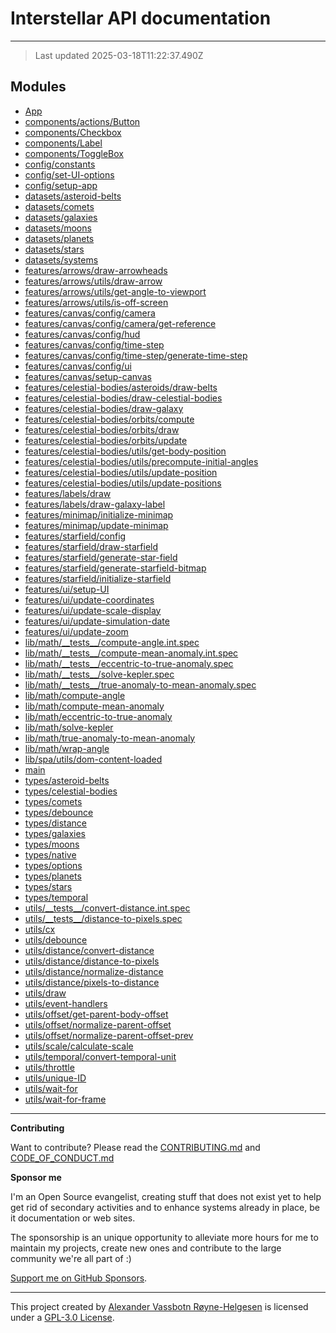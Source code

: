 # Interstellar API documentation

---

> Last updated 2025-03-18T11:22:37.490Z

## Modules

- [App](App.md)
- [components/actions/Button](components/actions/Button.md)
- [components/Checkbox](components/Checkbox.md)
- [components/Label](components/Label.md)
- [components/ToggleBox](components/ToggleBox.md)
- [config/constants](config/constants.md)
- [config/set-UI-options](config/set-UI-options.md)
- [config/setup-app](config/setup-app.md)
- [datasets/asteroid-belts](datasets/asteroid-belts.md)
- [datasets/comets](datasets/comets.md)
- [datasets/galaxies](datasets/galaxies.md)
- [datasets/moons](datasets/moons.md)
- [datasets/planets](datasets/planets.md)
- [datasets/stars](datasets/stars.md)
- [datasets/systems](datasets/systems.md)
- [features/arrows/draw-arrowheads](features/arrows/draw-arrowheads.md)
- [features/arrows/utils/draw-arrow](features/arrows/utils/draw-arrow.md)
- [features/arrows/utils/get-angle-to-viewport](features/arrows/utils/get-angle-to-viewport.md)
- [features/arrows/utils/is-off-screen](features/arrows/utils/is-off-screen.md)
- [features/canvas/config/camera](features/canvas/config/camera.md)
- [features/canvas/config/camera/get-reference](features/canvas/config/camera/get-reference.md)
- [features/canvas/config/hud](features/canvas/config/hud.md)
- [features/canvas/config/time-step](features/canvas/config/time-step.md)
- [features/canvas/config/time-step/generate-time-step](features/canvas/config/time-step/generate-time-step.md)
- [features/canvas/config/ui](features/canvas/config/ui.md)
- [features/canvas/setup-canvas](features/canvas/setup-canvas.md)
- [features/celestial-bodies/asteroids/draw-belts](features/celestial-bodies/asteroids/draw-belts.md)
- [features/celestial-bodies/draw-celestial-bodies](features/celestial-bodies/draw-celestial-bodies.md)
- [features/celestial-bodies/draw-galaxy](features/celestial-bodies/draw-galaxy.md)
- [features/celestial-bodies/orbits/compute](features/celestial-bodies/orbits/compute.md)
- [features/celestial-bodies/orbits/draw](features/celestial-bodies/orbits/draw.md)
- [features/celestial-bodies/orbits/update](features/celestial-bodies/orbits/update.md)
- [features/celestial-bodies/utils/get-body-position](features/celestial-bodies/utils/get-body-position.md)
- [features/celestial-bodies/utils/precompute-initial-angles](features/celestial-bodies/utils/precompute-initial-angles.md)
- [features/celestial-bodies/utils/update-position](features/celestial-bodies/utils/update-position.md)
- [features/celestial-bodies/utils/update-positions](features/celestial-bodies/utils/update-positions.md)
- [features/labels/draw](features/labels/draw.md)
- [features/labels/draw-galaxy-label](features/labels/draw-galaxy-label.md)
- [features/minimap/initialize-minimap](features/minimap/initialize-minimap.md)
- [features/minimap/update-minimap](features/minimap/update-minimap.md)
- [features/starfield/config](features/starfield/config.md)
- [features/starfield/draw-starfield](features/starfield/draw-starfield.md)
- [features/starfield/generate-star-field](features/starfield/generate-star-field.md)
- [features/starfield/generate-starfield-bitmap](features/starfield/generate-starfield-bitmap.md)
- [features/starfield/initialize-starfield](features/starfield/initialize-starfield.md)
- [features/ui/setup-UI](features/ui/setup-UI.md)
- [features/ui/update-coordinates](features/ui/update-coordinates.md)
- [features/ui/update-scale-display](features/ui/update-scale-display.md)
- [features/ui/update-simulation-date](features/ui/update-simulation-date.md)
- [features/ui/update-zoom](features/ui/update-zoom.md)
- [lib/math/\_\_tests\_\_/compute-angle.int.spec](lib/math/__tests__/compute-angle.int.md)
- [lib/math/\_\_tests\_\_/compute-mean-anomaly.int.spec](lib/math/__tests__/compute-mean-anomaly.int.md)
- [lib/math/\_\_tests\_\_/eccentric-to-true-anomaly.spec](lib/math/__tests__/eccentric-to-true-anomaly.md)
- [lib/math/\_\_tests\_\_/solve-kepler.spec](lib/math/__tests__/solve-kepler.md)
- [lib/math/\_\_tests\_\_/true-anomaly-to-mean-anomaly.spec](lib/math/__tests__/true-anomaly-to-mean-anomaly.md)
- [lib/math/compute-angle](lib/math/compute-angle.md)
- [lib/math/compute-mean-anomaly](lib/math/compute-mean-anomaly.md)
- [lib/math/eccentric-to-true-anomaly](lib/math/eccentric-to-true-anomaly.md)
- [lib/math/solve-kepler](lib/math/solve-kepler.md)
- [lib/math/true-anomaly-to-mean-anomaly](lib/math/true-anomaly-to-mean-anomaly.md)
- [lib/math/wrap-angle](lib/math/wrap-angle.md)
- [lib/spa/utils/dom-content-loaded](lib/spa/utils/dom-content-loaded.md)
- [main](main.md)
- [types/asteroid-belts](types/asteroid-belts.md)
- [types/celestial-bodies](types/celestial-bodies.md)
- [types/comets](types/comets.md)
- [types/debounce](types/debounce.md)
- [types/distance](types/distance.md)
- [types/galaxies](types/galaxies.md)
- [types/moons](types/moons.md)
- [types/native](types/native.md)
- [types/options](types/options.md)
- [types/planets](types/planets.md)
- [types/stars](types/stars.md)
- [types/temporal](types/temporal.md)
- [utils/\_\_tests\_\_/convert-distance.int.spec](utils/__tests__/convert-distance.int.md)
- [utils/\_\_tests\_\_/distance-to-pixels.spec](utils/__tests__/distance-to-pixels.md)
- [utils/cx](utils/cx.md)
- [utils/debounce](utils/debounce.md)
- [utils/distance/convert-distance](utils/distance/convert-distance.md)
- [utils/distance/distance-to-pixels](utils/distance/distance-to-pixels.md)
- [utils/distance/normalize-distance](utils/distance/normalize-distance.md)
- [utils/distance/pixels-to-distance](utils/distance/pixels-to-distance.md)
- [utils/draw](utils/draw.md)
- [utils/event-handlers](utils/event-handlers.md)
- [utils/offset/get-parent-body-offset](utils/offset/get-parent-body-offset.md)
- [utils/offset/normalize-parent-offset](utils/offset/normalize-parent-offset.md)
- [utils/offset/normalize-parent-offset-prev](utils/offset/normalize-parent-offset-prev.md)
- [utils/scale/calculate-scale](utils/scale/calculate-scale.md)
- [utils/temporal/convert-temporal-unit](utils/temporal/convert-temporal-unit.md)
- [utils/throttle](utils/throttle.md)
- [utils/unique-ID](utils/unique-ID.md)
- [utils/wait-for](utils/wait-for.md)
- [utils/wait-for-frame](utils/wait-for-frame.md)

---

**Contributing**

Want to contribute? Please read the
[CONTRIBUTING.md](https://github.com/phun-ky/interstellar/blob/main/CONTRIBUTING.md)
and
[CODE_OF_CONDUCT.md](https://github.com/phun-ky/interstellar/blob/main/CODE_OF_CONDUCT.md)

**Sponsor me**

I'm an Open Source evangelist, creating stuff that does not exist yet to help
get rid of secondary activities and to enhance systems already in place, be it
documentation or web sites.

The sponsorship is an unique opportunity to alleviate more hours for me to
maintain my projects, create new ones and contribute to the large community
we're all part of :)

[Support me on GitHub Sponsors](https://github.com/sponsors/phun-ky).

---

This project created by [Alexander Vassbotn Røyne-Helgesen](http://phun-ky.net)
is licensed under a
[GPL-3.0 License](https://choosealicense.com/licenses/gpl-3.0/).

